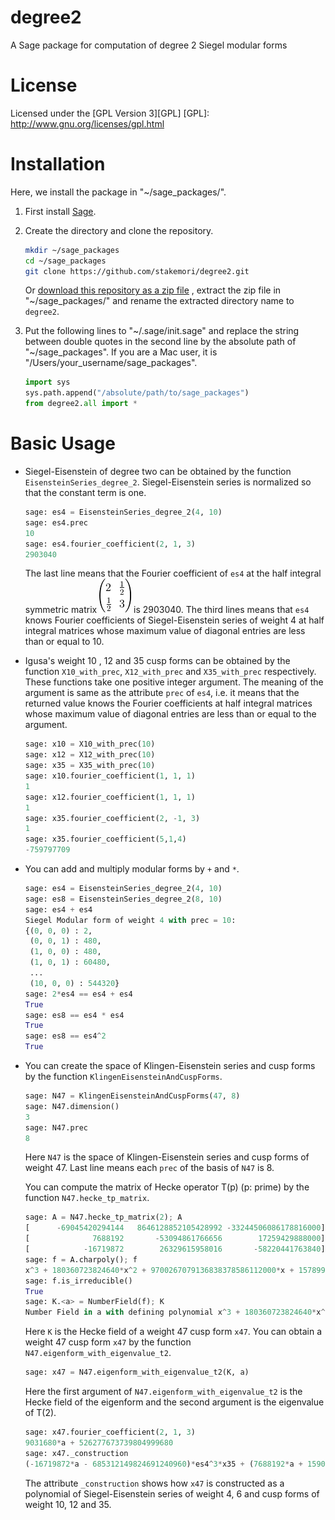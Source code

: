 # degree2

A Sage package for computation of degree 2 Siegel modular forms

# License
Licensed under the [GPL Version 3][GPL]
[GPL]: http://www.gnu.org/licenses/gpl.html

# Installation
Here, we install the package in "~/sage\_packages/".

1. First install [Sage](http://www.sagemath.org/).

2. Create the directory and clone the repository.

    ```sh
    mkdir ~/sage_packages
    cd ~/sage_packages
    git clone https://github.com/stakemori/degree2.git
    ```
   Or
    [download this repository as a zip file](https://github.com/stakemori/degree2/archive/master.zip)
    , extract the zip file in "~/sage\_packages/" and rename the
    extracted directory name to `degree2`.

3. Put the following lines to "~/.sage/init.sage" and replace the
   string between double quotes in the second line by the absolute
   path of "~/sage\_packages".
   If you are a Mac user, it is "/Users/your\_username/sage_packages".

    ```python
    import sys
    sys.path.append("/absolute/path/to/sage_packages")
    from degree2.all import *
    ```

# Basic Usage

* Siegel-Eisenstein of degree two can be obtained by the function
  `EisensteinSeries_degree_2`. Siegel-Eisenstein series is normalized
  so that the constant term is one.

    ```python
    sage: es4 = EisensteinSeries_degree_2(4, 10)
    sage: es4.prec
    10
    sage: es4.fourier_coefficient(2, 1, 3)
    2903040
    ```
  The last line means that the Fourier coefficient of `es4` at the
  half integral symmetric matrix ![alt text](./images/mat1.png) is 2903040.
  The third lines means that `es4` knows Fourier coefficients of
  Siegel-Eisenstein series of weight 4
  at half integral matrices whose maximum value of diagonal entries are less than or equal to 10.

* Igusa's weight 10 , 12 and 35 cusp forms can be obtained by the
  function `X10_with_prec`, `X12_with_prec` and `X35_with_prec`
  respectively. These functions take one positive integer argument.
  The meaning of the argument is same as the attribute `prec` of
  `es4`, i.e. it means that the returned value knows the Fourier
  coefficients at half integral matrices whose maximum value of diagonal entries are less than or
  equal to the argument.

    ```python
    sage: x10 = X10_with_prec(10)
    sage: x12 = X12_with_prec(10)
    sage: x35 = X35_with_prec(10)
    sage: x10.fourier_coefficient(1, 1, 1)
    1
    sage: x12.fourier_coefficient(1, 1, 1)
    1
    sage: x35.fourier_coefficient(2, -1, 3)
    1
    sage: x35.fourier_coefficient(5,1,4)
    -759797709
    ```

* You can add and multiply modular forms by `+` and `*`.

    ```python
    sage: es4 = EisensteinSeries_degree_2(4, 10)
    sage: es8 = EisensteinSeries_degree_2(8, 10)
    sage: es4 + es4
    Siegel Modular form of weight 4 with prec = 10:
    {(0, 0, 0) : 2,
     (0, 0, 1) : 480,
     (1, 0, 0) : 480,
     (1, 0, 1) : 60480,
     ...
     (10, 0, 0) : 544320}
    sage: 2*es4 == es4 + es4
    True
    sage: es8 == es4 * es4
    True
    sage: es8 == es4^2
    True
    ```

* You can create the space of Klingen-Eisenstein series and cusp forms
  by the function `KlingenEisensteinAndCuspForms`.

    ```python
    sage: N47 = KlingenEisensteinAndCuspForms(47, 8)
    sage: N47.dimension()
    3
    sage: N47.prec
    8
    ```
    Here `N47` is the space of Klingen-Eisenstein series and cusp forms
    of weight 47. Last line means each `prec` of the basis of `N47` is 8.

    You can compute the matrix of Hecke operator T(p) (p: prime) by
    the function `N47.hecke_tp_matrix`.
    ```python
    sage: A = N47.hecke_tp_matrix(2); A
    [      -69045420294144   8646128852105428992 -33244506086178816000]
    [              7688192       -53094861766656        17259429888000]
    [            -16719872        26329615958016       -58220441763840]
    sage: f = A.charpoly(); f
    x^3 + 180360723824640*x^2 + 9700267079136838378586112000*x + 157899144590481648119705809591468032000000
    sage: f.is_irreducible()
    True
    sage: K.<a> = NumberField(f); K
    Number Field in a with defining polynomial x^3 + 180360723824640*x^2 + 9700267079136838378586112000*x + 157899144590481648119705809591468032000000
    ```
    Here `K` is the Hecke field of a weight 47 cusp form `x47`.
    You can obtain a weight 47 cusp form `x47` by the function
    `N47.eigenform_with_eigenvalue_t2`.

    ```python
    sage: x47 = N47.eigenform_with_eigenvalue_t2(K, a)
    ```
    Here the first argument of
    `N47.eigenform_with_eigenvalue_t2` is the Hecke field of the
    eigenform and the second argument is the eigenvalue of T(2).

    ```python
    sage: x47.fourier_coefficient(2, 1, 3)
    9031680*a + 526277673739804999680
    sage: x47._construction
    (-16719872*a - 685312149824691240960)*es4^3*x35 + (7688192*a + 159034476084886241280)*es6^2*x35 + (a^2 + 111315303530496*a + 2636772146839387523556311040)*x12*x35
    ```
    The attribute `_construction` shows how `x47` is constructed as a
    polynomial of Siegel-Eisenstein series of weight 4, 6 and cusp
    forms of weight 10, 12 and 35.
